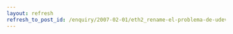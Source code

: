 ```yaml
---
layout: refresh
refresh_to_post_id: /enquiry/2007-02-01/eth2_rename-el-problema-de-udev.html
---
```

